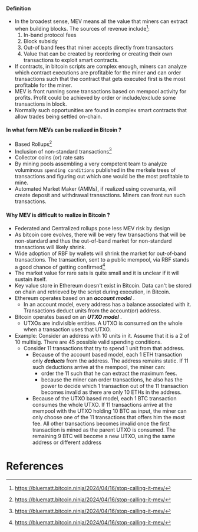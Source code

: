 #### Definition 
- In the broadest sense, MEV means all the value that miners can extract when building blocks. The sources of revenue include[^1]: 
	1. In-band protocol fees 
	2. Block subsidy 
	3. Out-of band fees that miner accepts directly from transactors
	4. Value that can be created by reordering or creating their own transactions to exploit smart contracts. 
- If contracts, in bitcoin scripts are complex enough, miners can analyze which contract executions are profitable for the miner and can order transactions such that the contract that gets executed first is the most profitable for the miner. 
- MEV is front running some transactions based on mempool activity for profits. Profit could be achieved by order or include/exclude some transactions in block. 
- Normally such opportunities are  found in complex smart contracts that allow trades being settled on-chain. 
#### In what form MEVs can be realized in Bitcoin ?
- Based Rollups[^1]
- Inclusion of non-standard transactions[^1]
- Collector coins (or) rate sats
- By mining pools assembling a very competent team to analyze voluminous `spending conditions` published in the merkele trees of transactions and figuring out which one would be the most profitable to mine.
- Automated Market Maker (AMMs), if realized using covenants, will create deposit and withdrawal transactions. Miners can front run such transactions. 
#### Why MEV is difficult to realize in Bitcoin ?
- Federated and Centralized rollups pose less MEV risk by design
- As bitcoin core evolves, there will be very few transactions that will be non-standard and thus the out-of-band market for non-standard transactions will likely shrink.
- Wide adoption of RBF by wallets will shrink the market for out-of-band transactions. The transaction, sent to a public mempool, via RBF stands a good chance of getting confirmed[^1]
- The market value for rare sats is quite small and it is unclear if it will sustain itself. 
- Key value store in Ethereum doesn't exist in Bitcoin. Data can't be stored on chain and retrieved by the script during execution, in Bitcoin. 
- Ethereum operates based on an ***account model*** . 
	- In an account model, every address has a balance associated with it. Transactions deduct units from the account(or) address. 
- Bitcoin operates based on an ***UTXO model*** . 
	- UTXOs are indivisible entities. A UTXO is consumed on the whole when a transaction uses that UTXO.
- Example: Consider an address with 10 units in it. Assume that it is a 2 of 10 multisig. There are 45 possible valid spending conditions.
	- Consider 11 transactions that try to spend 1 unit from that address.
		- Because of the account based model, each 1 ETH transaction only ***deducts*** from the address. The address remains static. If 11 such deductions arrive at the mempool, the miner can:
			- order the 11 such that he can extract the maximum fees. 
			- because the miner can order transactions, he also has the power to decide which 1 transaction out of the 11 transaction becomes invalid as there are only 10 ETHs in the address. 
		- Because of the UTXO based model, each 1 BTC transaction consumes the whole UTXO. If 11 transactions arrive at the mempool with the UTXO holding 10 BTC as input, the miner can only choose one of the 11 transactions that offers him the most fee. All other transactions becomes invalid once the first transaction is mined as the parent UTXO is consumed. The remaining 9 BTC will become a new UTXO, using the same address or different address

# References

[^1]: https://bluematt.bitcoin.ninja/2024/04/16/stop-calling-it-mev/